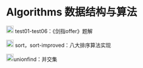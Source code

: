 # Algorithms 数据结构与算法

<img src="https://assets-cdn.github.com/images/icons/emoji/unicode/1f50d.png" width="20" height="20"> test01-test06：《剑指offer》题解

<img src="https://assets-cdn.github.com/images/icons/emoji/unicode/2618.png" width="20" height="20"> sort，sort-improved：八大排序算法实现

<img src="https://assets-cdn.github.com/images/icons/emoji/unicode/2728.png" width="20" height="20">unionfind：并交集

